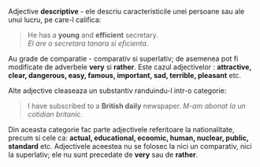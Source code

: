 Adjective **descriptive** - ele descriu caracteristicile unei persoane sau ale unui lucru, pe care-l califica:
> He has a **young** and **efficient** secretary.  
> *El are o secretara tanara si eficienta*.

Au grade de comparatie - comparativ si superlativ; de asemenea pot fi modificate de adverbele **very** si **rather**. Este  cazul adjectivelor : **attractive, clear, dangerous, easy, famous, important, sad, terrible, pleasant** etc.

Alte adjective cleaseaza un substantiv randuindu-l intr-o categorie:
> I have subscribed to a **British daily** newspaper. 
> *M-am abonat la un cotidian britanic*.

Din aceasta categorie fac parte adjectivele referitoare la nationalitate, precum si cele ca: **actual, educational, ecoomic, human, nuclear, public, standard** etc. Adjectivele aceestea nu se folosec la nici un comparativ, nici la superlativ; ele nu sunt precedate de **very** sau de **rather**.
